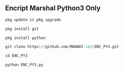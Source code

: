## Encript Marshal Python3 Only
``` PYTHON
pkg update && pkg upgrade

pkg install git

pkg install python

git clone https://github.com/MAHADI-143/ENC_PY3.git

cd ENC_PY3

python ENC_PY3.py

